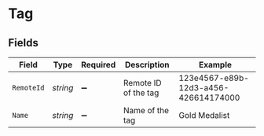 # Tag


## Fields

| Field                                | Type                                 | Required                             | Description                          | Example                              |
| ------------------------------------ | ------------------------------------ | ------------------------------------ | ------------------------------------ | ------------------------------------ |
| `RemoteId`                           | *string*                             | :heavy_minus_sign:                   | Remote ID of the tag                 | 123e4567-e89b-12d3-a456-426614174000 |
| `Name`                               | *string*                             | :heavy_minus_sign:                   | Name of the tag                      | Gold Medalist                        |